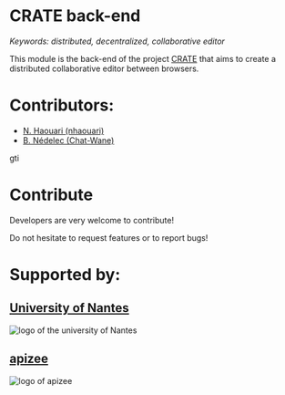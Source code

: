 # CRATE back-end

<i>Keywords: distributed, decentralized, collaborative editor </i>

This module is the back-end of the project [CRATE](https://github.com/haouarin/CRATE) that aims to create a distributed collaborative editor between browsers.


# Contributors:
* [N. Haouari (nhaouari)](https://github.com/nhaouari)
* [B. Nédelec (Chat-Wane)](https://github.com/Chat-Wane/)

gti 
# Contribute

Developers are very welcome to contribute!

Do not hesitate to request features or to report bugs!


# Supported by: 
## [University of Nantes](http://www.univ-nantes.fr)
![logo of the university of Nantes](http://www.univ-nantes.fr/medias/photo/logo-un2012quadri-larg40_1505201736053-png?ID_FICHE=548383&INLINE=FALSE)
## [apizee](https://www.apizee.com)
![logo of apizee](https://www.apizee.com/wp-content/uploads/2017/05/apizee_logo_black.png)
